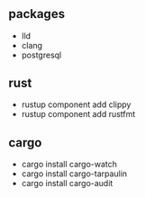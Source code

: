 #

## packages

* lld
* clang
* postgresql

## rust

* rustup component add clippy
* rustup component add rustfmt

## cargo

* cargo install cargo-watch
* cargo install cargo-tarpaulin
* cargo install cargo-audit


